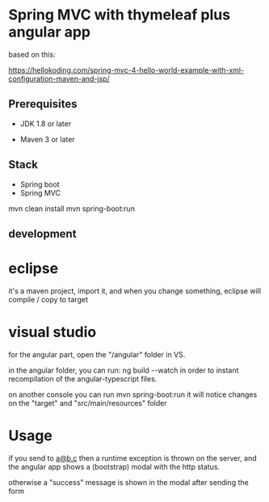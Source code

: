# Spring MVC with thymeleaf plus angular app

based on this:

https://hellokoding.com/spring-mvc-4-hello-world-example-with-xml-configuration-maven-and-jsp/

## Prerequisites
- JDK 1.8 or later

- Maven 3 or later

## Stack
- Spring boot
- Spring MVC

mvn clean install
mvn spring-boot:run


## development

# eclipse
it's a maven project, import it, and when you change something, eclipse will
compile / copy to target

# visual studio
for the angular part, open the "/angular" folder in VS.

in the angular folder, you can run:
ng build --watch
in order to instant recompilation of the angular-typescript files.

on another console you can run
mvn spring-boot:run
it will notice changes on the "target" and "src/main/resources" folder


# Usage

if you send to a@b.c then a runtime exception is thrown on the server, and the
angular app shows a (bootstrap) modal with the http status.

otherwise a "success" message is shown in the modal after sending the form
